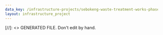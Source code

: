 ```yaml
---
data_key: /infrastructure-projects/sebokeng-waste-treatment-works-phase-1-and-phase-2
layout: infrastructure_project
---
```

[//]: <> GENERATED FILE. Don't edit by hand.
